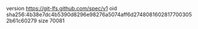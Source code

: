 version https://git-lfs.github.com/spec/v1
oid sha256:4b38e7dc4b5390d8296e98276a5074aff6d27480816028177003052b61c60279
size 70081
